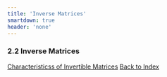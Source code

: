 ```yaml
---
title: 'Inverse Matrices'
smartdown: true
header: 'none'
---
```


### 2.2 Inverse Matrices

[Characteristicss of Invertible Matrices](/pages/LA10)
[Back to Index](/pages/andre)
